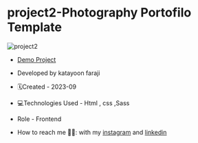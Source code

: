 # project2-Photography Portofilo Template


![project2](https://github.com/katayoon-faraji-web/project2/assets/144775981/2a6767ea-b60c-4641-91ad-f035d7873589)

- [Demo Project](https://katayoon-faraji-web.github.io/project2-PhotographyPortofiloTemplate/)

- Developed by katayoon faraji

- 🗓️Created - 2023-09

- 💻Technologies Used - Html , css ,Sass

- Role - Frontend

- How to reach me 👩🏻: with my [instagram](https://instagram.com/katayoon_faraji_web) and [linkedin](https://www.linkedin.com/in/katayoon-faraji-web-3b722b207r)
